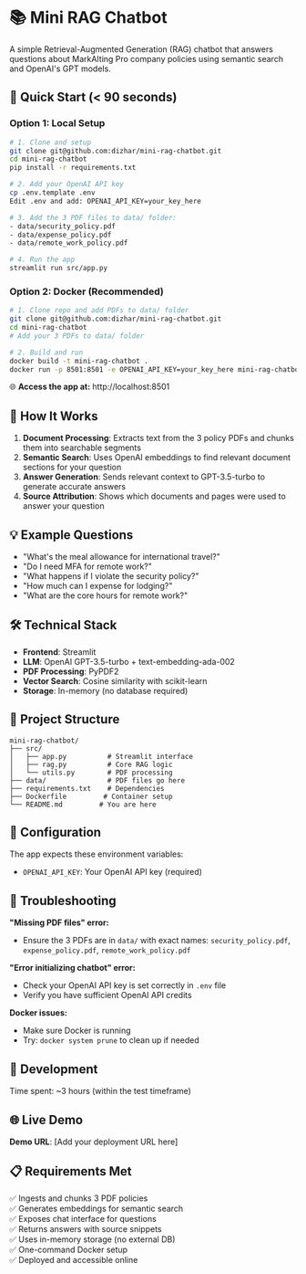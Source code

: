 # 📚 Mini RAG Chatbot

A simple Retrieval-Augmented Generation (RAG) chatbot that answers questions about MarkAIting Pro company policies using semantic search and OpenAI's GPT models.

## 🚀 Quick Start (< 90 seconds)

### Option 1: Local Setup

```bash
# 1. Clone and setup
git clone git@github.com:dizhar/mini-rag-chatbot.git
cd mini-rag-chatbot
pip install -r requirements.txt

# 2. Add your OpenAI API key
cp .env.template .env
Edit .env and add: OPENAI_API_KEY=your_key_here

# 3. Add the 3 PDF files to data/ folder:
- data/security_policy.pdf
- data/expense_policy.pdf
- data/remote_work_policy.pdf

# 4. Run the app
streamlit run src/app.py
```

### Option 2: Docker (Recommended)

```bash
# 1. Clone repo and add PDFs to data/ folder
git clone git@github.com:dizhar/mini-rag-chatbot.git
cd mini-rag-chatbot
# Add your 3 PDFs to data/ folder

# 2. Build and run
docker build -t mini-rag-chatbot .
docker run -p 8501:8501 -e OPENAI_API_KEY=your_key_here mini-rag-chatbot
```

🌐 **Access the app at:** http://localhost:8501

## 📖 How It Works

1. **Document Processing**: Extracts text from the 3 policy PDFs and chunks them into searchable segments
2. **Semantic Search**: Uses OpenAI embeddings to find relevant document sections for your question
3. **Answer Generation**: Sends relevant context to GPT-3.5-turbo to generate accurate answers
4. **Source Attribution**: Shows which documents and pages were used to answer your question

## 💡 Example Questions

- "What's the meal allowance for international travel?"
- "Do I need MFA for remote work?"
- "What happens if I violate the security policy?"
- "How much can I expense for lodging?"
- "What are the core hours for remote work?"

## 🛠️ Technical Stack

- **Frontend**: Streamlit
- **LLM**: OpenAI GPT-3.5-turbo + text-embedding-ada-002
- **PDF Processing**: PyPDF2
- **Vector Search**: Cosine similarity with scikit-learn
- **Storage**: In-memory (no database required)

## 📁 Project Structure

```
mini-rag-chatbot/
├── src/
│   ├── app.py          # Streamlit interface
│   ├── rag.py          # Core RAG logic
│   └── utils.py        # PDF processing
├── data/               # PDF files go here
├── requirements.txt    # Dependencies
├── Dockerfile         # Container setup
└── README.md         # You are here
```

## 🔧 Configuration

The app expects these environment variables:

- `OPENAI_API_KEY`: Your OpenAI API key (required)

## 🚨 Troubleshooting

**"Missing PDF files" error:**

- Ensure the 3 PDFs are in `data/` with exact names: `security_policy.pdf`, `expense_policy.pdf`, `remote_work_policy.pdf`

**"Error initializing chatbot" error:**

- Check your OpenAI API key is set correctly in `.env` file
- Verify you have sufficient OpenAI API credits

**Docker issues:**

- Make sure Docker is running
- Try: `docker system prune` to clean up if needed

## 📝 Development

Time spent: ~3 hours (within the test timeframe)

## 🌐 Live Demo

**Demo URL**: [Add your deployment URL here]

## 📋 Requirements Met

✅ Ingests and chunks 3 PDF policies  
✅ Generates embeddings for semantic search  
✅ Exposes chat interface for questions  
✅ Returns answers with source snippets  
✅ Uses in-memory storage (no external DB)  
✅ One-command Docker setup  
✅ Deployed and accessible online
